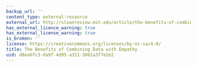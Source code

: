 ```yaml
---
backup_url: ''
content_type: external-resource
external_url: http://sloanreview.mit.edu/article/the-benefits-of-combining-data-with-empathy/
has_external_licence_warning: true
has_external_license_warning: true
is_broken: ''
license: https://creativecommons.org/licenses/by-nc-sa/4.0/
title: The Benefits of Combining Data with Empathy
uid: d8ea6fc3-da9f-4d95-a311-3061a3f7e2e2
---
```

